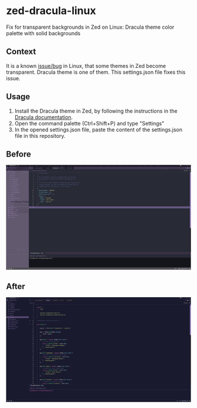 # zed-dracula-linux
Fix for transparent backgrounds in Zed on Linux: Dracula theme color palette with solid backgrounds

## Context
It is a known [issue/bug](https://github.com/zed-industries/zed/issues/17263S) in Linux, that some themes in Zed become transparent. Dracula theme is one of them. This settings.json file fixes this issue.

## Usage
1. Install the Dracula theme in Zed, by following the instructions in the [Dracula documentation](https://draculatheme.com/zed).
2. Open the command palette (Ctrl+Shift+P) and type "Settings"
3. In the opened settings.json file, paste the content of the settings.json file in this repository.

## Before
![Before - Transparent Background](./img/before.png)

## After
![After - Fixed Background](./img/after.png)
